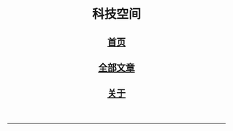 ﻿<!-- header -->
  <header>
          <h1>科技空间</h1>
          <h2><a href="/" target="_self">首页</a></h2>
          <h2><a href="/page.html" target="_self">全部文章</a></h2>
          <h2><a href="/about.html" target="_self">关于</a></h2>
  </header>
   <hr>
<!-- /header -->